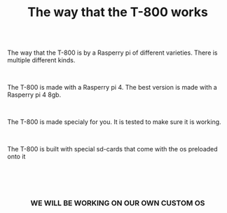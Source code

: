 <html>
	<head>
		<title> 
			How it all works
		</title>
	</head>
	<body>
		<h1 style="text-align: center;">
			The way that the T-800 works 
		</h1>
	<br>
	<br>
		<p>
			The way that the T-800 is by a Rasperry pi of different varieties. There is multiple different kinds.
		</p>
	<br>	
		<p> 
			The T-800 is made with a Rasperry pi 4. The best version is made with a Rasperry pi 4 8gb.
		</p>
	<br>
		<p>
			The T-800 is made specialy for you. It is tested to make sure it is working.
		</p>
	<br>
		<p>
			The T-800 is built with special sd-cards that come with the os preloaded onto it
		</p>
	<br>
	<br>
	<br>
		<h3 style="text-align: center;">
			WE WILL BE WORKING ON OUR OWN CUSTOM OS
		</h3>
	<br>
	</body>
</html>
